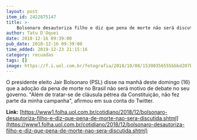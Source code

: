 ```yaml
---
layout: post
item_id: 2422875147
title: >-
    Bolsonaro desautoriza filho e diz que pena de morte não será discutida
author: Tatu D'Oquei
date: 2018-12-16 09:39:00
pub_date: 2018-12-16 09:39:00
time_added: 2019-12-23 21:15:16
category: recuadas
tags: []
image: https://f.i.uol.com.br/fotografia/2018/10/08/15390356555bbbd207b70af_1539035655_3x2_lg.jpg
---
```


O presidente eleito Jair Bolsonaro (PSL) disse na manhã deste domingo (16) que a adoção da pena de morte no Brasil não será motivo de debate no seu governo. "Além de tratar-se de cláusula pétrea da Constituição, não fez parte da minha campanha", afirmou em sua conta do Twitter.

**Link:** [https://www1.folha.uol.com.br/cotidiano/2018/12/bolsonaro-desautoriza-filho-e-diz-que-pena-de-morte-nao-sera-discutida.shtml](https://www1.folha.uol.com.br/cotidiano/2018/12/bolsonaro-desautoriza-filho-e-diz-que-pena-de-morte-nao-sera-discutida.shtml)

